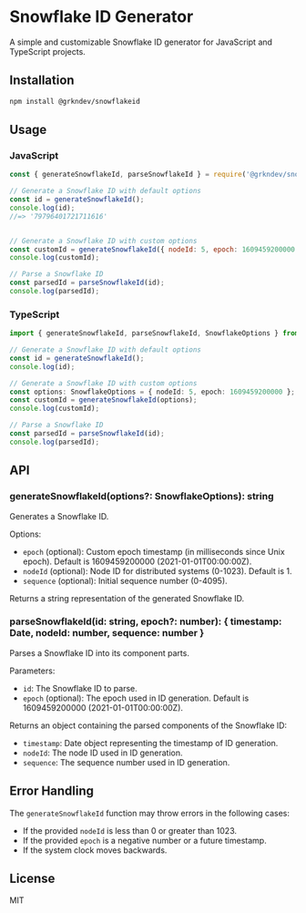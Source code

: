 # Snowflake ID Generator

A simple and customizable Snowflake ID generator for JavaScript and TypeScript projects.

## Installation

```bash
npm install @grkndev/snowflakeid
```

## Usage

### JavaScript

```javascript
const { generateSnowflakeId, parseSnowflakeId } = require('@grkndev/snowflakeid');

// Generate a Snowflake ID with default options
const id = generateSnowflakeId();
console.log(id);
//=> '79796401721711616'


// Generate a Snowflake ID with custom options
const customId = generateSnowflakeId({ nodeId: 5, epoch: 1609459200000 });
console.log(customId);

// Parse a Snowflake ID
const parsedId = parseSnowflakeId(id);
console.log(parsedId);
```

### TypeScript

```typescript
import { generateSnowflakeId, parseSnowflakeId, SnowflakeOptions } from '@grkndev/snowflakeid';

// Generate a Snowflake ID with default options
const id = generateSnowflakeId();
console.log(id);

// Generate a Snowflake ID with custom options
const options: SnowflakeOptions = { nodeId: 5, epoch: 1609459200000 };
const customId = generateSnowflakeId(options);
console.log(customId);

// Parse a Snowflake ID
const parsedId = parseSnowflakeId(id);
console.log(parsedId);
```

## API

### generateSnowflakeId(options?: SnowflakeOptions): string

Generates a Snowflake ID.

Options:
- `epoch` (optional): Custom epoch timestamp (in milliseconds since Unix epoch). Default is 1609459200000 (2021-01-01T00:00:00Z).
- `nodeId` (optional): Node ID for distributed systems (0-1023). Default is 1.
- `sequence` (optional): Initial sequence number (0-4095).

Returns a string representation of the generated Snowflake ID.

### parseSnowflakeId(id: string, epoch?: number): { timestamp: Date, nodeId: number, sequence: number }

Parses a Snowflake ID into its component parts.

Parameters:
- `id`: The Snowflake ID to parse.
- `epoch` (optional): The epoch used in ID generation. Default is 1609459200000 (2021-01-01T00:00:00Z).

Returns an object containing the parsed components of the Snowflake ID:
- `timestamp`: Date object representing the timestamp of ID generation.
- `nodeId`: The node ID used in ID generation.
- `sequence`: The sequence number used in ID generation.

## Error Handling

The `generateSnowflakeId` function may throw errors in the following cases:
- If the provided `nodeId` is less than 0 or greater than 1023.
- If the provided `epoch` is a negative number or a future timestamp.
- If the system clock moves backwards.

## License

MIT